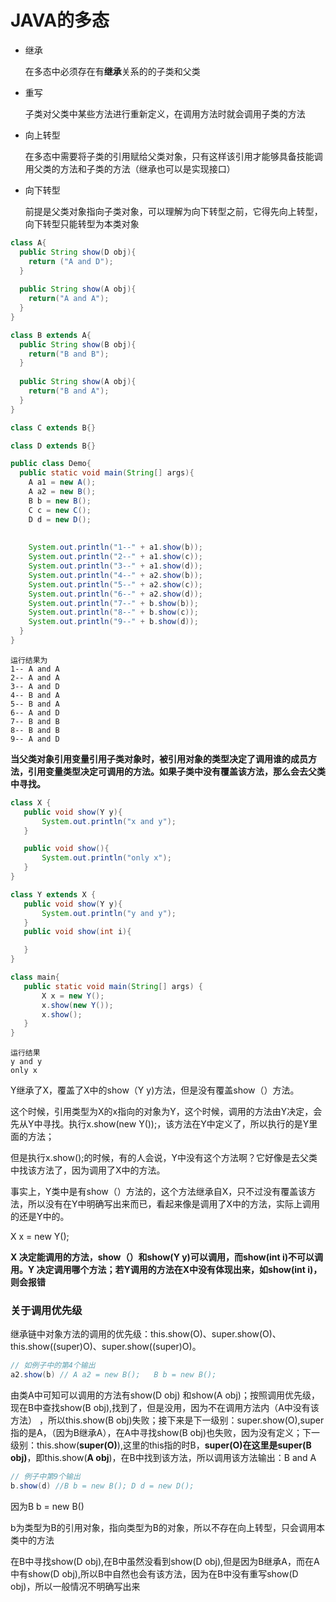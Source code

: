 #  JAVA的多态

- 继承

  在多态中必须存在有**继承**关系的的子类和父类

- 重写

  子类对父类中某些方法进行重新定义，在调用方法时就会调用子类的方法

- 向上转型

  在多态中需要将子类的引用赋给父类对象，只有这样该引用才能够具备技能调用父类的方法和子类的方法（继承也可以是实现接口）

- 向下转型

  前提是父类对象指向子类对象，可以理解为向下转型之前，它得先向上转型，向下转型只能转型为本类对象



~~~java
class A{
  public String show(D obj){
    return ("A and D");
  }
  
  public String show(A obj){
    return("A and A");
  }
}

class B extends A{
  public String show(B obj){
    return("B and B");
  }
  
  public String show(A obj){
    return("B and A");
  }
}

class C extends B{}

class D extends B{}

public class Demo{
  public static void main(String[] args){
    A a1 = new A();
    A a2 = new B();
    B b = new B();
    C c = new C();
    D d = new D();
    
    
    System.out.println("1--" + a1.show(b));
    System.out.println("2--" + a1.show(c));
    System.out.println("3--" + a1.show(d));
    System.out.println("4--" + a2.show(b));
    System.out.println("5--" + a2.show(c));
	System.out.println("6--" + a2.show(d));
    System.out.println("7--" + b.show(b));
    System.out.println("8--" + b.show(c));
    System.out.println("9--" + b.show(d));
  }
}
~~~



~~~
运行结果为
1-- A and A
2-- A and A
3-- A and D
4-- B and A
5-- B and A
6-- A and D
7-- B and B
8-- B and B
9-- A and D
~~~



   **当父类对象引用变量引用子类对象时，被引用对象的类型决定了调用谁的成员方法，引用变量类型决定可调用的方法。如果子类中没有覆盖该方法，那么会去父类中寻找。**

~~~java
class X {
   public void show(Y y){
       System.out.println("x and y");
   }

   public void show(){
       System.out.println("only x");
   }
}

class Y extends X {
   public void show(Y y){
       System.out.println("y and y");
   }
   public void show(int i){

   }
}

class main{
   public static void main(String[] args) {
       X x = new Y();
       x.show(new Y());
       x.show();
   }
}
~~~

~~~
运行结果
y and y
only x
~~~

Y继承了X，覆盖了X中的show（Y y)方法，但是没有覆盖show（）方法。

这个时候，引用类型为X的x指向的对象为Y，这个时候，调用的方法由Y决定，会先从Y中寻找。执行x.show(new Y());，该方法在Y中定义了，所以执行的是Y里面的方法；

但是执行x.show();的时候，有的人会说，Y中没有这个方法啊？它好像是去父类中找该方法了，因为调用了X中的方法。

事实上，Y类中是有show（）方法的，这个方法继承自X，只不过没有覆盖该方法，所以没有在Y中明确写出来而已，看起来像是调用了X中的方法，实际上调用的还是Y中的。

X x = new Y();

**X 决定能调用的方法，show（）和show(Y y)可以调用，而show(int i)不可以调用。Y 决定调用哪个方法；若Y调用的方法在X中没有体现出来，如show(int i)，则会报错**



### 关于调用优先级

继承链中对象方法的调用的优先级：this.show(O)、super.show(O)、this.show((super)O)、super.show((super)O)。

~~~java
// 如例子中的第4个输出 
a2.show(b) // A a2 = new B();   B b = new B();
~~~

由类A中可知可以调用的方法有show(D obj) 和show(A obj)；按照调用优先级，现在B中查找show(B obj),找到了，但是没用，因为不在调用方法内（A中没有该方法） ，所以this.show(B obj)失败；接下来是下一级别：super.show(O),super指的是A，（因为B继承A），在A中寻找show(B obj)也失败，因为没有定义；下一级别：this.show(**super(O)**),这里的this指的时B，**super(O)**在这里是**super(B obj)**，即this.show(**A obj**)，在B中找到该方法，所以调用该方法输出：B and A



~~~java
// 例子中第9个输出
b.show(d) //B b = new B(); D d = new D();
~~~

因为B b = new B() 

b为类型为B的引用对象，指向类型为B的对象，所以不存在向上转型，只会调用本类中的方法

在B中寻找show(D obj),在B中虽然没看到show(D obj),但是因为B继承A，而在A中有show(D obj),所以B中自然也会有该方法，因为在B中没有重写show(D obj)，所以一般情况不明确写出来